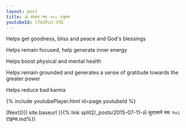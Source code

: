 ```yaml
---
layout: post
title: ॐ क्षेत्राय नमः १०८ टाइम्स
youtubeId: lTA3FuJ-V5E
---
```

 
 
Helps get goodness, bliss and peace and God's blessings
 
Helps remain focused, help generate inner energy 
 
Helps boost physical and mental health 
 
Helps remain grounded and generates a sense of gratitude towards the greater power 
 
Helps reduce bad karma
 
 
 
 


{% include youtubePlayer.html id=page.youtubeId %}
 
[Next]({{ site.baseurl }}{% link  split2/_posts/2015-07-11-ॐ भूतात्मने नमः १०८ टाइम्स.md%})
 
